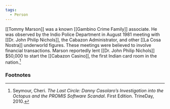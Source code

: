 ```yaml
---
tags:
  - Person
---
```

[[Tommy Marson]] was a known [[Gambino Crime Family]] associate. He was observed by the Indio Police Department in August 1981 meeting with [[Dr. John Philip Nichols]], the Cabazon Administrator, and other [[La Cosa Nostra]] underworld figures. These meetings were believed to involve financial transactions. Marson reportedly lent [[Dr. John Philip Nichols]] $50,000 to start the [[Cabazon Casino]], the first Indian card room in the nation.[^1]

### Footnotes

[^1]: Seymour, Cheri. *The Last Circle: Danny Casolaro’s Investigation into the Octopus and the PROMIS Software Scandal*. First Edition. TrineDay, 2010.
